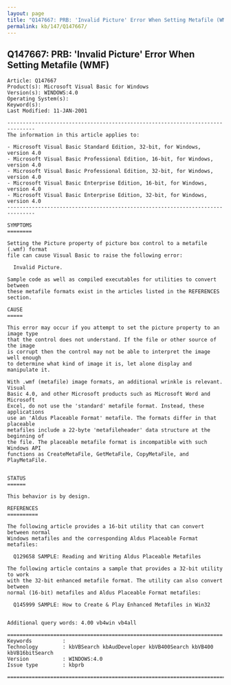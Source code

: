 ```yaml
---
layout: page
title: "Q147667: PRB: 'Invalid Picture' Error When Setting Metafile (WMF)"
permalink: kb/147/Q147667/
---
```


## Q147667: PRB: 'Invalid Picture' Error When Setting Metafile (WMF)

	Article: Q147667
	Product(s): Microsoft Visual Basic for Windows
	Version(s): WINDOWS:4.0
	Operating System(s): 
	Keyword(s): 
	Last Modified: 11-JAN-2001
	
	-------------------------------------------------------------------------------
	The information in this article applies to:
	
	- Microsoft Visual Basic Standard Edition, 32-bit, for Windows, version 4.0 
	- Microsoft Visual Basic Professional Edition, 16-bit, for Windows, version 4.0 
	- Microsoft Visual Basic Professional Edition, 32-bit, for Windows, version 4.0 
	- Microsoft Visual Basic Enterprise Edition, 16-bit, for Windows, version 4.0 
	- Microsoft Visual Basic Enterprise Edition, 32-bit, for Windows, version 4.0 
	-------------------------------------------------------------------------------
	
	SYMPTOMS
	========
	
	Setting the Picture property of picture box control to a metafile (.wmf) format
	file can cause Visual Basic to raise the following error:
	
	  Invalid Picture.
	
	Sample code as well as compiled executables for utilities to convert between
	these metafile formats exist in the articles listed in the REFERENCES section.
	
	CAUSE
	=====
	
	This error may occur if you attempt to set the picture property to an image type
	that the control does not understand. If the file or other source of the image
	is corrupt then the control may not be able to interpret the image well enough
	to determine what kind of image it is, let alone display and manipulate it.
	
	With .wmf (metafile) image formats, an additional wrinkle is relevant. Visual
	Basic 4.0, and other Microsoft products such as Microsoft Word and Microsoft
	Excel, do not use the 'standard' metafile format. Instead, these applications
	use an 'Aldus Placeable Format' metafile. The formats differ in that placeable
	metafiles include a 22-byte 'metafileheader' data structure at the beginning of
	the file. The placeable metafile format is incompatible with such Windows API
	functions as CreateMetaFile, GetMetaFile, CopyMetaFile, and PlayMetaFile.
	
	
	STATUS
	======
	
	This behavior is by design.
	
	REFERENCES
	==========
	
	The following article provides a 16-bit utility that can convert between normal
	Windows metafiles and the corresponding Aldus Placeable Format metafiles:
	
	  Q129658 SAMPLE: Reading and Writing Aldus Placeable Metafiles
	
	The following article contains a sample that provides a 32-bit utility to work
	with the 32-bit enhanced metafile format. The utility can also convert between
	normal (16-bit) metafiles and Aldus Placeable Format metafiles:
	
	  Q145999 SAMPLE: How to Create & Play Enhanced Metafiles in Win32
	
	
	Additional query words: 4.00 vb4win vb4all
	
	======================================================================
	Keywords          :  
	Technology        : kbVBSearch kbAudDeveloper kbVB400Search kbVB400 kbVB16bitSearch
	Version           : WINDOWS:4.0
	Issue type        : kbprb
	
	=============================================================================
	
